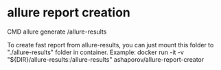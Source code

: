 # allure report creation 

CMD allure generate /allure-results

To create fast report from allure-results, you can just mount this folder to "./allure-results" folder in container.
Example: docker run -it -v "${DIR}/allure-results:/allure-results" ashaporov/allure-report-creator
